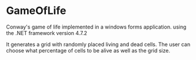 # GameOfLife
Conway's game of life implemented in a windows forms application. using the .NET framework version 4.7.2

It generates a grid with randomly placed living and dead cells.
The user can choose what percentage of cells to be alive as well as the grid size.

